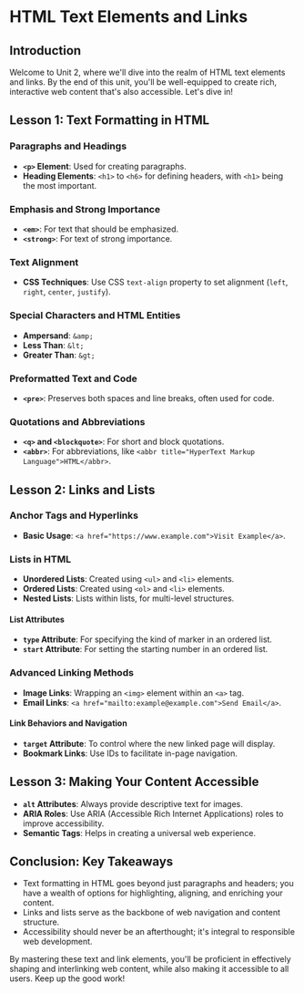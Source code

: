 # HTML Text Elements and Links

## Introduction

Welcome to Unit 2, where we'll dive into the realm of HTML text elements and links. By the end of this unit, you'll be well-equipped to create rich, interactive web content that's also accessible. Let's dive in!

## Lesson 1: Text Formatting in HTML

### Paragraphs and Headings

- **`<p>` Element**: Used for creating paragraphs.
- **Heading Elements**: `<h1>` to `<h6>` for defining headers, with `<h1>` being the most important.

### Emphasis and Strong Importance

- **`<em>`**: For text that should be emphasized.
- **`<strong>`**: For text of strong importance.

### Text Alignment

- **CSS Techniques**: Use CSS `text-align` property to set alignment (`left`, `right`, `center`, `justify`).

### Special Characters and HTML Entities

- **Ampersand**: `&amp;`
- **Less Than**: `&lt;`
- **Greater Than**: `&gt;`

### Preformatted Text and Code

- **`<pre>`**: Preserves both spaces and line breaks, often used for code.
  
### Quotations and Abbreviations

- **`<q>` and `<blockquote>`**: For short and block quotations.
- **`<abbr>`**: For abbreviations, like `<abbr title="HyperText Markup Language">HTML</abbr>`.

## Lesson 2: Links and Lists

### Anchor Tags and Hyperlinks

- **Basic Usage**: `<a href="https://www.example.com">Visit Example</a>`.
  
### Lists in HTML

- **Unordered Lists**: Created using `<ul>` and `<li>` elements.
- **Ordered Lists**: Created using `<ol>` and `<li>` elements.
- **Nested Lists**: Lists within lists, for multi-level structures.

#### List Attributes

- **`type` Attribute**: For specifying the kind of marker in an ordered list.
- **`start` Attribute**: For setting the starting number in an ordered list.
  
### Advanced Linking Methods

- **Image Links**: Wrapping an `<img>` element within an `<a>` tag.
- **Email Links**: `<a href="mailto:example@example.com">Send Email</a>`.

#### Link Behaviors and Navigation

- **`target` Attribute**: To control where the new linked page will display.
- **Bookmark Links**: Use IDs to facilitate in-page navigation.

## Lesson 3: Making Your Content Accessible

- **`alt` Attributes**: Always provide descriptive text for images.
- **ARIA Roles**: Use ARIA (Accessible Rich Internet Applications) roles to improve accessibility.
- **Semantic Tags**: Helps in creating a universal web experience.
  
## Conclusion: Key Takeaways

- Text formatting in HTML goes beyond just paragraphs and headers; you have a wealth of options for highlighting, aligning, and enriching your content.
- Links and lists serve as the backbone of web navigation and content structure.
- Accessibility should never be an afterthought; it's integral to responsible web development.

By mastering these text and link elements, you'll be proficient in effectively shaping and interlinking web content, while also making it accessible to all users. Keep up the good work!